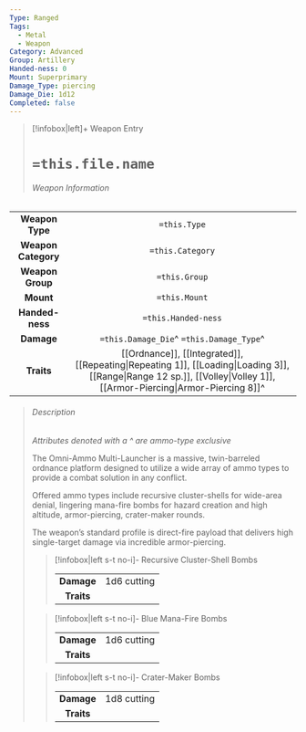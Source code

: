 ```yaml
---
Type: Ranged
Tags:
  - Metal
  - Weapon
Category: Advanced
Group: Artillery
Handed-ness: 0
Mount: Superprimary
Damage_Type: piercing
Damage_Die: 1d12
Completed: false
---
```

> [!infobox|left]+ Weapon Entry
> # `=this.file.name`
> ###### Weapon Information
|                     |                                        |
|:-------------------:|:--------------------------------------:|
|   **Weapon Type**   |              `=this.Type`              |
| **Weapon Category** |            `=this.Category`            |
|  **Weapon Group**   |             `=this.Group`              |
|      **Mount**      |             `=this.Mount`              |
|   **Handed-ness**   |          `=this.Handed-ness`           |
|     **Damage**      | `=this.Damage_Die`^ `=this.Damage_Type`^ |
|     **Traits**      |      [[Ordnance]], [[Integrated]],  [[Repeating\|Repeating 1]], [[Loading\|Loading 3]], [[Range\|Range 12 sp.]], [[Volley\|Volley 1]], [[Armor-Piercing\|Armor-Piercing 8]]^  |
> ###### *Description*
> 
> *Attributes denoted with a ^ are ammo-type exclusive*
> 
> The Omni-Ammo Multi-Launcher is a massive, twin-barreled ordnance platform designed to utilize a wide array of ammo types to provide a combat solution in any conflict. 
> 
> Offered ammo types include recursive cluster-shells for wide-area denial, lingering mana-fire bombs for hazard creation and  high altitude, armor-piercing, crater-maker rounds. 
> 
> The weapon’s standard profile is direct-fire payload that delivers high single-target damage via incredible armor-piercing.
> 
> 
>>[!infobox|left s-t no-i]- Recursive Cluster-Shell Bombs
>>
>>|                 |     |
>>|:---------------:|:---:|
>>|   **Damage**    | 1d6 cutting    |
>>|   **Traits**    | |
>>
>
>>[!infobox|left s-t no-i]- Blue Mana-Fire Bombs
>> 
>>|                 |     |
>>|:---------------:|:---:|
>>|   **Damage**    | 1d6 cutting    |
>>|   **Traits**    | |
>
>>[!infobox|left s-t no-i]- Crater-Maker Bombs
>>
>>|                 |     |
>>|:---------------:|:---:|
>>|   **Damage**    | 1d8 cutting    |
>>|   **Traits**    |  |
>>
